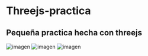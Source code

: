# Threejs-practica

## Pequeña practica hecha con threejs
![imagen](https://user-images.githubusercontent.com/90431013/193149842-36552ad8-e703-4fb1-a63f-57224c9fb1d5.png)
![imagen](https://user-images.githubusercontent.com/90431013/193149877-87120430-0c2b-4e57-9f9e-246cba8ab184.png)
![imagen](https://user-images.githubusercontent.com/90431013/193149927-a3be0308-3dcc-4c74-a3df-1822c8005450.png)
